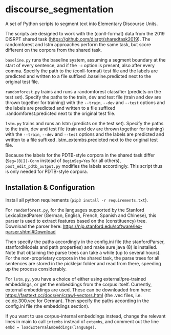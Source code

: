 # discourse_segmentation

A set of Python scripts to segment text into Elementary Discourse Units.

The scripts are designed to work with the (conll-format) data from the 2019 DISRPT shared task (https://github.com/disrpt/sharedtask2019).
The randomforest and lstm approaches perform the same task, but score different on the corpora from the shared task.


``baseline.py`` runs the baseline system, assuming a segment boundary at the start of every sentence, and if the ``-c`` option is present, also after every comma. Specify the path to the (conll-format) test file and the labels are predicted and written to a file suffixed .baseline.predicted next to the original test file.

``randomforest.py`` trains and runs a randomforest classifier (predicts on the test set). Specify the paths to the train, dev and test file (train and dev are thrown together for training) with the ``--train``, ``--dev`` and ``--test`` options and the labels are predicted and written to a file suffixed .randomforest.predicted next to the original test file.

``lstm.py`` trains and runs an lstm (predicts on the test set). Specify the paths to the train, dev and test file (train and dev are thrown together for training) with the ``--train``, ``--dev`` and ``--test`` options and the labels are predicted and written to a file suffixed .lstm_extembs.predicted next to the original test file.

Because the labels for the PDTB-style corpora in the shared task differ (``Seg=(B|I)-Conn`` instead of ``BeginSeg=Yes`` for all others), ``post_edit_pdtb_output.py`` modifies the labels accordingly. This script thus is only needed for PDTB-style corpora.

## Installation & Configuration

Install all python requirements (``pip3 install -r requirements.txt``).

For ``randomforest.py``, for the languages supported by the Stanford LexicalizedParser (German, English, French, Spanish and Chinese), this parser is used to extract features based on the (constituency) tree. Download the parser here: https://nlp.stanford.edu/software/lex-parser.shtml#Download

Then specify the paths accordingly in the config.ini file (the stanfordParser, stanfordModels and path properties) and make sure java (8) is installed.
Note that obtaining the parse trees can take a while (up to several hours). For the non-proprietary corpora in the shared task, the parse trees for all sentences are stored in the picklejar folder and read from there, speeding up the process considerably.

For ``lstm.py``, you have a choice of either using external/pre-trained embeddings, or get the embeddings from the corpus itself. Currently, external embeddings are used. These can be downloaded from here: https://fasttext.cc/docs/en/crawl-vectors.html (the .vec files, i.e. cc.de.300.vec for German). 
Then specify the paths according in the config.ini file (the embeddings section).

If you want to use corpus-internal embeddings instead, change the relevant lines in main to call ``intembs`` instead of ``extembs``, and comment out the line ``embd = loadExternalEmbeddings(language)``.

